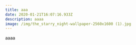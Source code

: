 ```yaml
---
title: aaa
date: 2020-01-21T16:07:16.933Z
description: aaaa
image: /img/the_starry_night-wallpaper-2560x1600 (1).jpg
---
```

aaaa
